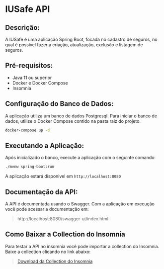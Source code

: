 # IUSafe API

## Descrição:

A IUSafe é uma  aplicação Spring Boot, focada no cadastro de seguros, no qual é possível fazer a criação, atualização, exclusão e listagem de seguros.

## Pré-requisitos:

- Java 11 ou superior
- Docker e Docker Compose
- Insomnia

## Configuração do Banco de Dados: 

A aplicação utiliza um banco de dados Postgresql. 
Para iniciar o banco de dados, utilize o Docker Compose contido na pasta raiz do projeto.

```bash
docker-compose up -d
```

## Executando a Aplicação:

Após inicializado o banco, execute a aplicação com o seguinte comando:

```bash
./mvnw spring-boot:run
```

A aplicação estará disponivel em `http://localhost:8080`

## Documentação da API:

A API é documentada usando o Swagger. Com a aplicação em execução você pode acessar a documentação em:
> http://localhost:8080/swagger-ui/index.html


## Como Baixar a Collection do Insomnia

Para testar a API no insomnia você pode importar a collection do Insomnia.
Baixe a collection clicando no link abaixo:
> [Download da Collection do Insomnia](./docs/iuSafeCollection.json)

